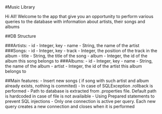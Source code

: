 #Music Library

Hi All!
Welcome to the app that give you an opportunity to perform various queries to the database with information about artists, their songs and albums

##DB Structure

###Artists:
	- id - Integer, key
	- name - String, the name of the artist
###Songs:
	- id - Integer, key
	- track - Integer, the position of the track in the album
	- title - String, the title of the song
	- album - Integer, the id of the album this song belongs to
###Albums:
	- id - Integer, key
	- name - String, the name of the album
	- artist - Integer, the id of the artist this album belongs to

##Main features:
	- Insert new songs ( if song with such artist and album already exists, nothing is commited)
	- In case of SQLException .rollback is performed
	- Path to database is extracted from .properties file. Default path is hardcoded in case of file is not availaible
	- Using Prepared statements to prevent SQL injections
	- Only one connection is active per query. Each new query creates a new connection and closes when it is performed